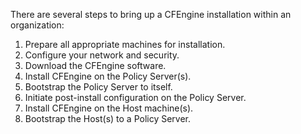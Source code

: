 There are several steps to bring up a CFEngine installation within an organization:

1. Prepare all appropriate machines for installation.
2. Configure your network and security.
3. Download the CFEngine software.
4. Install CFEngine on the Policy Server(s).
5. Bootstrap the Policy Server to itself.
6. Initiate post-install configuration on the Policy Server.
7. Install CFEngine on the Host machine(s).
8. Bootstrap the Host(s) to a Policy Server.
